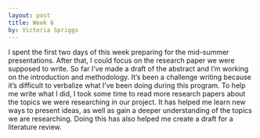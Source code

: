 ```yaml
---
layout: post
title: Week 6
by: Victoria Spriggs
---
```


I spent the first two days of this week preparing for the mid-summer presentations. After that, I could focus on the research paper we were supposed to write. So far I’ve made a draft of the abstract and I’m working on the introduction and methodology. It’s been a challenge writing because it’s difficult to verbalize what I’ve been doing during this program. To help me write what I did, I took some time to read more research papers about the topics we were researching in our project. It has helped me learn new ways to present ideas, as well as gain a deeper understanding of the topics we are researching. Doing this has also helped me create a draft for a literature review. 

